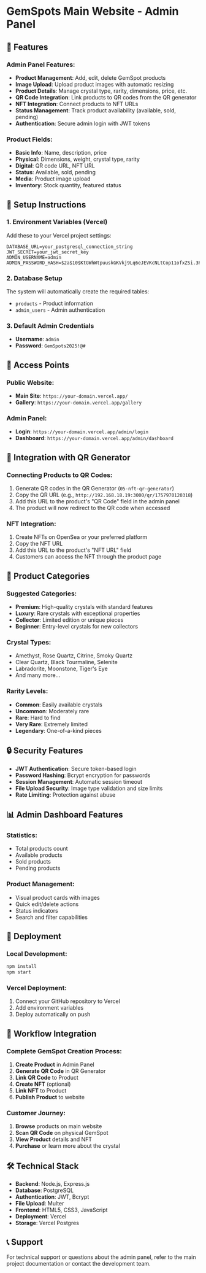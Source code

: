 # GemSpots Main Website - Admin Panel

## 🚀 Features

### Admin Panel Features:
- **Product Management**: Add, edit, delete GemSpot products
- **Image Upload**: Upload product images with automatic resizing
- **Product Details**: Manage crystal type, rarity, dimensions, price, etc.
- **QR Code Integration**: Link products to QR codes from the QR generator
- **NFT Integration**: Connect products to NFT URLs
- **Status Management**: Track product availability (available, sold, pending)
- **Authentication**: Secure admin login with JWT tokens

### Product Fields:
- **Basic Info**: Name, description, price
- **Physical**: Dimensions, weight, crystal type, rarity
- **Digital**: QR code URL, NFT URL
- **Status**: Available, sold, pending
- **Media**: Product image upload
- **Inventory**: Stock quantity, featured status

## 🔧 Setup Instructions

### 1. Environment Variables (Vercel)
Add these to your Vercel project settings:

```
DATABASE_URL=your_postgresql_connection_string
JWT_SECRET=your_jwt_secret_key
ADMIN_USERNAME=admin
ADMIN_PASSWORD_HASH=$2a$10$KtGWhWtpuuskGKVkj9Lq6eJEVKcNLtCop11ofxZSi.3PVyHnv3i4u
```

### 2. Database Setup
The system will automatically create the required tables:
- `products` - Product information
- `admin_users` - Admin authentication

### 3. Default Admin Credentials
- **Username**: `admin`
- **Password**: `GemSpots2025!@#`

## 📱 Access Points

### Public Website:
- **Main Site**: `https://your-domain.vercel.app/`
- **Gallery**: `https://your-domain.vercel.app/gallery`

### Admin Panel:
- **Login**: `https://your-domain.vercel.app/admin/login`
- **Dashboard**: `https://your-domain.vercel.app/admin/dashboard`

## 🔗 Integration with QR Generator

### Connecting Products to QR Codes:
1. Generate QR codes in the QR Generator (`05-nft-qr-generator`)
2. Copy the QR URL (e.g., `http://192.168.18.19:3000/qr/1757970120318`)
3. Add this URL to the product's "QR Code" field in the admin panel
4. The product will now redirect to the QR code when accessed

### NFT Integration:
1. Create NFTs on OpenSea or your preferred platform
2. Copy the NFT URL
3. Add this URL to the product's "NFT URL" field
4. Customers can access the NFT through the product page

## 🎨 Product Categories

### Suggested Categories:
- **Premium**: High-quality crystals with standard features
- **Luxury**: Rare crystals with exceptional properties
- **Collector**: Limited edition or unique pieces
- **Beginner**: Entry-level crystals for new collectors

### Crystal Types:
- Amethyst, Rose Quartz, Citrine, Smoky Quartz
- Clear Quartz, Black Tourmaline, Selenite
- Labradorite, Moonstone, Tiger's Eye
- And many more...

### Rarity Levels:
- **Common**: Easily available crystals
- **Uncommon**: Moderately rare
- **Rare**: Hard to find
- **Very Rare**: Extremely limited
- **Legendary**: One-of-a-kind pieces

## 🔒 Security Features

- **JWT Authentication**: Secure token-based login
- **Password Hashing**: Bcrypt encryption for passwords
- **Session Management**: Automatic session timeout
- **File Upload Security**: Image type validation and size limits
- **Rate Limiting**: Protection against abuse

## 📊 Admin Dashboard Features

### Statistics:
- Total products count
- Available products
- Sold products
- Pending products

### Product Management:
- Visual product cards with images
- Quick edit/delete actions
- Status indicators
- Search and filter capabilities

## 🚀 Deployment

### Local Development:
```bash
npm install
npm start
```

### Vercel Deployment:
1. Connect your GitHub repository to Vercel
2. Add environment variables
3. Deploy automatically on push

## 🔄 Workflow Integration

### Complete GemSpot Creation Process:
1. **Create Product** in Admin Panel
2. **Generate QR Code** in QR Generator
3. **Link QR Code** to Product
4. **Create NFT** (optional)
5. **Link NFT** to Product
6. **Publish Product** to website

### Customer Journey:
1. **Browse** products on main website
2. **Scan QR Code** on physical GemSpot
3. **View Product** details and NFT
4. **Purchase** or learn more about the crystal

## 🛠️ Technical Stack

- **Backend**: Node.js, Express.js
- **Database**: PostgreSQL
- **Authentication**: JWT, Bcrypt
- **File Upload**: Multer
- **Frontend**: HTML5, CSS3, JavaScript
- **Deployment**: Vercel
- **Storage**: Vercel Postgres

## 📞 Support

For technical support or questions about the admin panel, refer to the main project documentation or contact the development team.
